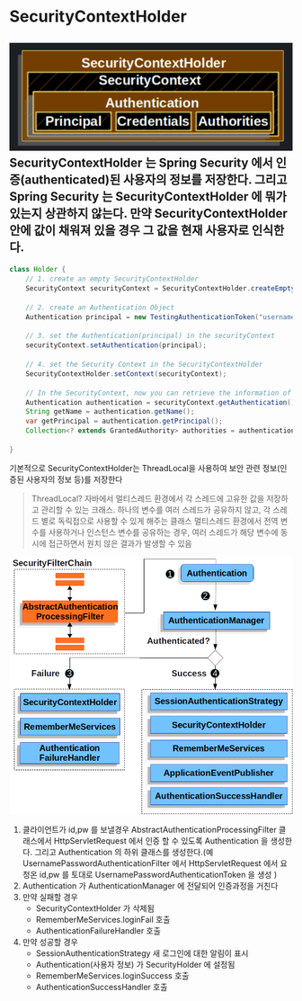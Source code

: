 # SecurityContextHolder
![img.png](img.png)
SecurityContextHolder 는 Spring Security 에서 인증(authenticated)된 사용자의 정보를 저장한다.
그리고 Spring Security 는 SecurityContextHolder 에 뭐가 있는지 상관하지 않는다. 만약 SecurityContextHolder 안에 값이 채워져 있을 경우 그 값을 현재 사용자로 인식한다.
---

```java
class Holder {
    // 1. create an empty SecurityContextHolder
    SecurityContext securityContext = SecurityContextHolder.createEmptyContext();

    // 2. create an Authentication Object
    Authentication principal = new TestingAuthenticationToken("username", "password", "ROLE_USER");

    // 3. set the Authentication(principal) in the securityContext
    securityContext.setAuthentication(principal);

    // 4. set the Security Context in the SecurityContextHolder
    SecurityContextHolder.setContext(securityContext);

    // In the SecurityContext, now you can retrieve the information of the principal
    Authentication authentication = securityContext.getAuthentication();
    String getName = authentication.getName();
    var getPrincipal = authentication.getPrincipal();
    Collection<? extends GrantedAuthority> authorities = authentication.getAuthorities();

}
```

기본적으로 SecurityContextHolder는 ThreadLocal을 사용하여 보안 관련 정보(인증된 사용자의 정보 등)를 저장한다

> ThreadLocal? 자바에서 멀티스레드 환경에서 각 스레드에 고유한 값을 저장하고 관리할 수 있는 크래스.
> 하나의 변수를 여러 스레드가 공유하지 않고, 각 스레드 별로 독릭접으로 사용할 수 있게 해주는 클래스
> 멀티스레드 환경에서 전역 변수를 사용하거나 인스턴스 변수를 공유하는 경우, 여러 스레드가 해당 변수에 동시에 접근하면서 원치 않은 결과가 발생할 수 있음



![img_1.png](img_1.png)
1. 클라이언트가 id,pw 를 보낼경우 AbstractAuthenticationProcessingFilter 클래스에서 HttpServletRequest 에서 인증 할 수 있도록 Authentication 을 생성한다. 그리고
   Authentication 의 하위 클래스를 생성한다.(예 UsernamePasswordAuthenticationFilter 에서 HttpServletRequest 에서 요청온 id,pw 를 토대로 UsernamePasswordAuthenticationToken 을 생성 )
2. Authentication 가 AuthenticationManager 에 전달되어 인증과정을 거친다
3. 만약 실패할 경우
   - SecurityContextHolder 가 삭제됨
   - RememberMeServices.loginFail 호출
   - AuthenticationFailureHandler 호출
4. 만약 성공할 경우
   - SessionAuthenticationStrategy 새 로그인에 대한 알림이 표시
   - Authentication(사용자 정보) 가 SecurityHolder 에 설정됨
   - RememberMeServices.loginSuccess 호출
   - AuthenticationSuccessHandler 호출
